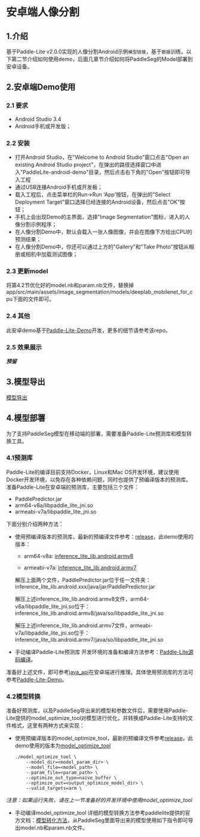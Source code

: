 # 安卓端人像分割

## 1.介绍
基于Paddle-Lite v2.0.0实现的人像分割Android示例`模型链接`，基于`数据`训练。以下第二节介绍如何使用demo，后面几章节介绍如何将PaddleSeg的Model部署到安卓设备。

## 2.安卓端Demo使用

### 2.1 要求
*  Android Studio 3.4
* Android手机或开发版；

### 2.2 安装
* 打开Android Studio，在"Welcome to Android Studio"窗口点击"Open an existing Android Studio project"，在弹出的路径选择窗口中进入"PaddleLite-android-demo"目录，然后点击右下角的"Open"按钮即可导入工程
* 通过USB连接Android手机或开发板；
* 载入工程后，点击菜单栏的Run->Run 'App'按钮，在弹出的"Select Deployment Target"窗口选择已经连接的Android设备，然后点击"OK"按钮；
* 手机上会出现Demo的主界面，选择"Image Segmentation"图标，进入的人像分割示例程序；
* 在人像分割Demo中，默认会载入一张人像图像，并会在图像下方给出CPU的预测结果；
* 在人像分割Demo中，你还可以通过上方的"Gallery"和"Take Photo"按钮从相册或相机中加载测试图像；

### 2.3 更新model
将第4.2节优化好的model.nb和param.nb文件，替换掉app/src/main/assets/image_segmentation/models/deeplab_mobilenet_for_cpu下面的文件即可。

### 2.4 其他
此安卓demo基于[Paddle-Lite-Demo](https://github.com/PaddlePaddle/Paddle-Lite-Demo)开发，更多的细节请参考该repo。

### 2.5 效果展示
***预留***

## 3.模型导出
[模型导出](https://github.com/PaddlePaddle/PaddleSeg/blob/release/v0.2.0/docs/model_export.md)

## 4.模型部署
为了支持PaddleSeg模型在移动端的部署，需要准备Paddle-Lite预测库和模型转换工具。

### 4.1预测库
Paddle-Lite的编译目前支持Docker，Linux和Mac OS开发环境，建议使用Docker开发环境，以免存在各种依赖问题，同时也提供了预编译版本的预测库。准备Paddle-Lite在安卓端的预测库，主要包括三个文件：

* PaddlePredictor.jar
* arm64-v8a/libpaddle_lite_jni.so
*  armeabi-v7a/libpaddle_lite_jni.so

下面分别介绍两种方法：

* 使用预编译版本的预测库，最新的预编译文件参考：[release](https://github.com/PaddlePaddle/Paddle-Lite/releases/)，此demo使用的版本：

    * arm64-v8a: [inference_lite_lib.android.armv8](https://github.com/PaddlePaddle/Paddle-Lite/releases/download/v2.0.0/inference_lite_lib.android.armv8.gcc.c++_shared.with_extra.full_publish.tar.gz) 
    
    * armeabi-v7a: [inference_lite_lib.android.armv7](https://github.com/PaddlePaddle/Paddle-Lite/releases/download/v2.0.0/inference_lite_lib.android.armv7.gcc.c++_shared.with_extra.full_publish.tar.gz) 

    解压上面两个文件，PaddlePredictor.jar位于任一文件夹：inference_lite_lib.android.xxx/java/jar/PaddlePredictor.jar
        
    解压上述inference_lite_lib.android.armv8文件，arm64-v8a/libpaddle_lite_jni.so位于：inference_lite_lib.android.armv8/java/so/libpaddle_lite_jni.so
    
    解压上述inference_lite_lib.android.armv7文件，armeabi-v7a/libpaddle_lite_jni.so位于：inference_lite_lib.android.armv7/java/so/libpaddle_lite_jni.so

* 手动编译Paddle-Lite预测库
开发环境的准备和编译方法参考：[Paddle-Lite源码编译](https://paddlepaddle.github.io/Paddle-Lite/v2.0.0/source_compile/)。

准备好上述文件，即可参考[java_api](https://paddlepaddle.github.io/Paddle-Lite/v2.0.0/java_api_doc/)在安卓端进行推理。具体使用预测库的方法可参考[Paddle-Lite-Demo](https://github.com/PaddlePaddle/Paddle-Lite-Demo)。

### 4.2模型转换

准备好预测库，以及PaddleSeg导出来的模型和参数文件后，需要使用Paddle-Lite提供的model_optimize_tool对模型进行优化，并转换成Paddle-Lite支持的文件格式，这里有两种方式来实现：

* 使用预编译版本的model_optimize_tool，最新的预编译文件参考[release](https://github.com/PaddlePaddle/Paddle-Lite/releases/)，此demo使用的版本为[model_optimize_tool](https://github.com/PaddlePaddle/Paddle-Lite/releases/download/v2.0.0/model_optimize_tool) 
    ```
    ./model_optimize_tool \
        --model_dir=<model_param_dir> \
        --model_file=<model_path> \
        --param_file=<param_path> \
        --optimize_out_type=naive_buffer \
        --optimize_out=<output_optimize_model_dir> \
        --valid_targets=arm \
    ```
*注意：如果运行失败，请在上一节准备好的开发环境中使用model_optimize_tool*

* 手动编译model_optimize_tool
详细的模型转换方法参考paddlelite提供的官方文档：[模型转化方法](https://paddlepaddle.github.io/Paddle-Lite/v2.0.0/model_optimize_tool/)，从PaddleSeg里面导出来的模型使用如下指令即可导出model.nb和param.nb文件。


